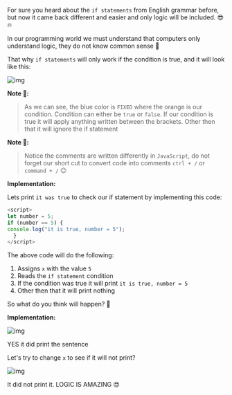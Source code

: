 For sure you heard about the `if statements` from English grammar before, but now it came back different and easier and only logic will be included. 😎🔥

In our programming world we must understand that computers only understand logic, they do not know common sense 👀

That why `if statements` will only work if the condition is true, and it will look like this: 

![img](https://lh6.googleusercontent.com/dXIcMuR2sFiVAr_8xd_itG-imXN6CaeJMA796au6YZr-k-S3kvuIdPbXGTXZHuld1mAYt0MYC6Fz_ND3Gz9SrbmDjVzPo8eUgxD4NadShgYRTtKtV8cE76My-87RpRXoj5qwqOqA)

**Note 📝:**

> As we can see, the blue color is `FIXED` where the orange is our condition. Condition can either be `true` or `false`. If our condition is true it will apply anything written between the brackets. Other then that it will ignore the if statement 

**Note 📝:**

> Notice the comments are written differently in `JavaScript`, do not forget our short cut to convert code into comments `ctrl + /` or `command + /` 😉

**Implementation:** 

Lets print `it was true` to check our if statement by implementing this code:

`````javascript
<script>
let number = 5;
if (number == 5) {
console.log("it is true, number = 5");
  }
</script>
`````

The above code will do the following:

1. Assigns `x` with the value `5`
2. Reads the `if statement` condition 
3. If the condition was true it will print `it is true, number = 5`
4. Other then that it will print nothing

So what do you think will happen? 🤔

**Implementation:** 

![img](https://lh5.googleusercontent.com/Y94XURfm7_xnzVNU3qwYsNw9Zd9Kiu4uDx8MBLS9xe1wih3qSjb6klw5AqSCoqbotaZ3PhrUAr-6Or-cvrYzMYWf9IT6Ngk0Y3fDVpcuT-mRBaRCBtB7SOC_ds-mhwk4zi1ij_uk)

YES it did print the sentence

Let's try to change `x` to see if it will not print? 

![img](https://lh3.googleusercontent.com/Vgoz0-h7w3Mw8K6uuOzAm1nb6pRIa37ihYoiXbkZQl-HyeEAbD0NPOQltPQ2kdfkKzNW_Y5NlFvSKJh17MMWEzHNP0yR1GDZUfzu4djtTVrNNfHiC44Sfy4LUbWTP0M7tvjfdg-I)

It did not print it. LOGIC IS AMAZING 😍